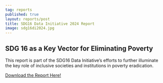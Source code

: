 ```yaml
---
tag: reports
published: true
layout: reports/post
title: SDG16 Data Initiative 2024 Report
image: sdg16di2024.jpg
---
```

## SDG 16 as a Key Vector for Eliminating Poverty

This report is part of the SDG16 Data Initiative’s efforts to further illuminate the key role of inclusive societies and institutions in poverty eradication.

[Download the Report Here!](https://www.idea.int/democracytracker/sites/default/files/2024-12/SDG%2016%20Data%20Initiative%20Report%202024.pdf)

